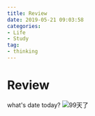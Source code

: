 ```yaml
---
title: Review
date: 2019-05-21 09:03:58
categories:
- Life
- Study
tag:
- thinking
---
```

# Review

what's date today?
![](date.jpg "99天了")  

<!-- 准备... ... -->

